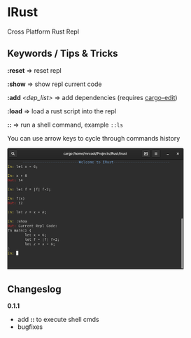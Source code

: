 # IRust
Cross Platform Rust Repl

## Keywords / Tips & Tricks

**:reset** => reset repl

**:show** => show repl current code

**:add** *<dep_list>* => add dependencies (requires [cargo-edit](https://github.com/killercup/cargo-edit))

**:load** => load a rust script into the repl

**::** => run a shell command, example `::ls`

You can use arrow keys to cycle through commands history

<img src="./irust.png" width="80%" height="60%">

## Changeslog

**0.1.1**
- add **::** to execute shell cmds
- bugfixes
